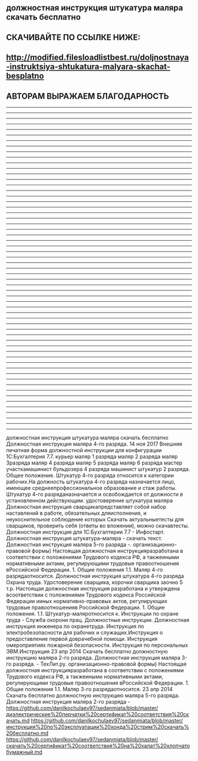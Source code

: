 должностная инструкция штукатура маляра скачать бесплатно
--------------------------------------------------
СКАЧИВАЙТЕ ПО ССЫЛКЕ НИЖЕ:
--------------------------------------------------
http://modified.filesloadlistbest.ru/doljnostnaya-instruktsiya-shtukatura-malyara-skachat-besplatno
--------------------------------------------------
АВТОРАМ ВЫРАЖАЕМ БЛАГОДАРНОСТЬ
--------------------------------------------------
--------------------------------------------------
--------------------------------------------------
--------------------------------------------------
--------------------------------------------------
--------------------------------------------------
--------------------------------------------------
--------------------------------------------------
--------------------------------------------------
--------------------------------------------------
--------------------------------------------------
--------------------------------------------------
--------------------------------------------------
--------------------------------------------------
--------------------------------------------------
--------------------------------------------------
--------------------------------------------------
--------------------------------------------------
--------------------------------------------------
--------------------------------------------------
--------------------------------------------------
--------------------------------------------------
--------------------------------------------------
--------------------------------------------------
--------------------------------------------------
--------------------------------------------------
--------------------------------------------------
--------------------------------------------------
--------------------------------------------------
--------------------------------------------------
--------------------------------------------------
--------------------------------------------------
--------------------------------------------------
--------------------------------------------------
--------------------------------------------------
--------------------------------------------------
--------------------------------------------------
--------------------------------------------------
--------------------------------------------------
--------------------------------------------------
--------------------------------------------------
--------------------------------------------------
--------------------------------------------------
--------------------------------------------------
--------------------------------------------------
--------------------------------------------------
--------------------------------------------------
--------------------------------------------------
--------------------------------------------------
--------------------------------------------------
--------------------------------------------------
--------------------------------------------------
--------------------------------------------------
--------------------------------------------------
--------------------------------------------------
--------------------------------------------------
--------------------------------------------------
--------------------------------------------------
--------------------------------------------------
--------------------------------------------------
должностная инструкция штукатура маляра скачать бесплатно Должностная инструкция маляра 4-го разряда. 14 ноя 2017  Внешняя печатная форма должностной инструкции для конфигурации 1С:Бухгалтерия 7.7.  курьер маляр 1 разряда маляр 2 разряда маляр 3разряда маляр 4 разряда маляр 5 разряда маляр 6 разряда мастер участкамашинист бульдозера 4 разряда машинист  штукатур 2 разряда. Общее положение. Штукатур 4-го разряда относится к категории рабочих.На должность штукатура 4-го разряда назначается лицо, имеющее среднеепрофессиональное образование и стаж работы. Штукатур 4-го разряданазначается и освобождается от должности в установленном действующим. удостоверение штукатура маляра  Должностная инструкция сварщикапредставляет собой набор наставлений в работе, обязательных дляисполнения, и неукоснительное соблюдение которых  Скачать актуальныетесты для сварщиков, проверить себя (ответы во вложении), можно скачавтесты. Должностная инструкция для 1С:Бухгалтерии 7.7 - Инфостарт. Должностная инструкция штукатура-маляра - скачать текст. Должностная инструкция маляра 5-го разряда -. организационно-правовой формы) Настоящая должностная инструкцияразработана в соответствии с положениями Трудового кодекса РФ, а такжеиными нормативными актами, регулирующими трудовые правоотношения вРоссийской Федерации. 1. Общие положения 1.1. Маляр 4-го разрядаотносится. Должностная инструкция штукатура 4-го разряда  Охрана труда. Удостоверение сварщика, корочки сварщика заочно 5 т.р. Настоящая должностная инструкция разработана и утверждена всоответствии с положениями Трудового кодекса Российской Федерации ииных нормативно-правовых актов, регулирующих трудовые правоотношенияв Российской Федерации. 1. Общие положения. 1.1. Штукатур-маляротносится к. Инструкции по охране труда - Служба охорони прац. Должностные инструкции. Должностная инструкция инженера по охранетруда. Инструкция по электробезопасности для рабочих и служащих.Инструкция о предоставление первой доврачебной помощи. Инструкция омероприятиях пожарной безопасности. Инструкция по персональных ЭВМ.Инструкция
23 апр 2014  Скачать бесплатно должностную инструкцию маляра 2-го разряда. Должностная инструкция маляра 3-го разряда. - ТехЛит.ру. организационно-правовой формы) Настоящая должностная инструкцияразработана в соответствии с положениями Трудового кодекса РФ, а такжеиными нормативными актами, регулирующими трудовые правоотношения вРоссийской Федерации. 1. Общие положения 1.1. Маляр 3-го разрядаотносится. 23 апр 2014  Скачать бесплатно должностную инструкцию маляра 5-го разряда. Должностная инструкция маляра 2-го разряда -
https://github.com/danilkochulaev97/sedanmiata/blob/master/диэлектрические%20перчатки%20сертификат%20соответствия%20скачать.md
https://github.com/danilkochulaev97/sedanmiata/blob/master/инструкция%20по%20эксплуатации%20хонда%20стрим%20скачать%20бесплатно.md
https://github.com/danilkochulaev97/sedanmiata/blob/master/скачать%20сертификат%20соответствия%20на%20халат%20хлопчатобумажный.md